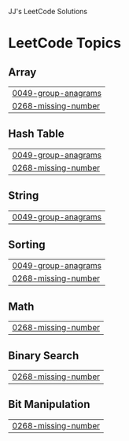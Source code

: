 JJ's LeetCode Solutions

<!---LeetCode Topics Start-->
# LeetCode Topics
## Array
|  |
| ------- |
| [0049-group-anagrams](https://github.com/everythingapplejj/JJ-s-LeetCode-Solutions/tree/master/0049-group-anagrams) |
| [0268-missing-number](https://github.com/everythingapplejj/JJ-s-LeetCode-Solutions/tree/master/0268-missing-number) |
## Hash Table
|  |
| ------- |
| [0049-group-anagrams](https://github.com/everythingapplejj/JJ-s-LeetCode-Solutions/tree/master/0049-group-anagrams) |
| [0268-missing-number](https://github.com/everythingapplejj/JJ-s-LeetCode-Solutions/tree/master/0268-missing-number) |
## String
|  |
| ------- |
| [0049-group-anagrams](https://github.com/everythingapplejj/JJ-s-LeetCode-Solutions/tree/master/0049-group-anagrams) |
## Sorting
|  |
| ------- |
| [0049-group-anagrams](https://github.com/everythingapplejj/JJ-s-LeetCode-Solutions/tree/master/0049-group-anagrams) |
| [0268-missing-number](https://github.com/everythingapplejj/JJ-s-LeetCode-Solutions/tree/master/0268-missing-number) |
## Math
|  |
| ------- |
| [0268-missing-number](https://github.com/everythingapplejj/JJ-s-LeetCode-Solutions/tree/master/0268-missing-number) |
## Binary Search
|  |
| ------- |
| [0268-missing-number](https://github.com/everythingapplejj/JJ-s-LeetCode-Solutions/tree/master/0268-missing-number) |
## Bit Manipulation
|  |
| ------- |
| [0268-missing-number](https://github.com/everythingapplejj/JJ-s-LeetCode-Solutions/tree/master/0268-missing-number) |
<!---LeetCode Topics End-->